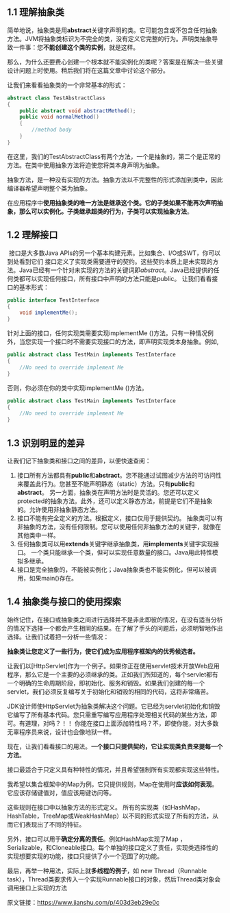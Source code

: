 ## 1.1 理解抽象类

​	简单地说，抽象类是用**abstract**关键字声明的类。它可能包含或不包含任何抽象方法。JVM将抽象类标识为不完全的类，没有定义它完整的行为。声明类抽象导致一件事：您**不能创建这个类的实例**，就是这样。

那么，为什么还要费心创建一个根本就不能实例化的类呢？答案是在解决一些关键设计问题上时使用。稍后我们将在这篇文章中讨论这个部分。

让我们来看看抽象类的一个非常基本的形式：

```csharp
abstract class TestAbstractClass
{
    public abstract void abstractMethod();
    public void normalMethod()
    {
        //method body
    }
}
```

在这里，我们的TestAbstractClass有两个方法，一个是抽象的，第二个是正常的方法。在类中使用抽象方法将迫使您将类本身声明为抽象。

抽象方法，是一种没有实现的方法。抽象方法以不完整性的形式添加到类中，因此编译器希望声明整个类为抽象。

在应用程序中**使用抽象类的唯一方法是继承这个类。它的子类如果不能再次声明抽象，那么可以实例化。子类继承超类的行为，子类可以实现抽象方法**。

## 1.2 理解接口

​	接口是大多数Java APIs的另一个基本构建元素。比如集合、I/O或SWT，你可以到处看到它们
 接口定义了实现类需要遵守的契约。这些契约本质上是未实现的方法。Java已经有一个针对未实现的方法的关键词即*abstract*。Java已经提供的任何类都可以实现任何接口，所有接口中声明的方法只能是public。
 让我们看看接口的基本形式：

```csharp
public interface TestInterface
{
    void implementMe();
}
```

针对上面的接口，任何实现类需要实现implementMe ()方法。只有一种情况例外，当您实现一个接口时不需要实现接口的方法，即声明实现类本身抽象。例如,



```java
public abstract class TestMain implements TestInterface
{
    //No need to override implement Me
}
```

否则，你必须在你的类中实现implementMe ()方法。



```java
public abstract class TestMain implements TestInterface
{
    //No need to override implement Me
}
```

## 1.3 识别明显的差异

让我们记下抽象类和接口之间的差异，以便快速查阅：

1. 接口所有方法都具有**public**和**abstract**。您不能通过试图减少方法的可访问性来覆盖此行为。您甚至不能声明静态（static）方法。只有**public**和**abstract**。
    另一方面，抽象类在声明方法时是灵活的。您还可以定义protected的抽象方法。此外，还可以定义静态方法，前提是它们不是抽象的。允许使用非抽象静态方法。
2. 接口不能有完全定义的方法。根据定义，接口仅用于提供契约。
    抽象类可以有非抽象的方法，没有任何限制。您可以使用任何非抽象方法的关键字，就像在其他类中一样。
3. 任何抽象类可以用**extends**关键字继承抽象类，用**implements**关键字实现接口。
    一个类只能继承一个类，但可以实现任意数量的接口。Java用此特性模拟多继承。
4. 接口是完全抽象的，不能被实例化；Java抽象类也不能实例化，但可以被调用，如果main()存在。

## 1.4 抽象类与接口的使用探索

始终记住，在接口或抽象类之间进行选择并不是非此即彼的情况，在没有适当分析的情况下选择一个都会产生相同的结果。在了解了手头的问题后，必须明智地作出选择。让我们试着把一分析一些情况：

**抽象类让您定义了一些行为，使它们成为应用程序框架内的优秀候选者。**

让我们以[HttpServlet]作为一个例子。如果你正在使用servlet技术开放Web应用程序，那么它是一个主要的必须继承的类。正如我们所知道的，每个servlet都有一个明确的生命周期阶段，即初始化、服务和销毁。如果我们创建的每一个servlet，我们必须反复编写关于初始化和销毁的相同的代码，这将非常痛苦。

JDK设计师使HttpServlet为抽象类解决这个问题。它已经为servlet初始化和销毁它编写了所有基本代码。您只需重写编写应用程序处理相关代码的某些方法，即可。有道理，对吗？！！
 你能在接口上面添加特性吗？不，即使你能，对大多数无辜程序员来说，设计也会像地狱一样。

现在，让我们看看接口的用法。**一个接口只提供契约，它让实现类负责来提每一个方法**。

接口最适合于只定义具有种特性的情况，并且希望强制所有实现都实现这些特性。

我希望以集合框架中的Map为例。它只提供规则，Map在使用时**应该如何表现**。它应该存储键值对，值应该用键访问等。

这些规则在接口中以抽象方法的形式定义。
 所有的实现类（如HashMap，HashTable，TreeMap或WeakHashMap）以不同的形式实现了所有的方法，从而它们表现出了不同的特征。

另外，接口可以用于**确定分离的责任**。例如HashMap实现了Map ，Serializable，和Cloneable接口。每个单独的接口定义了责任，实现类选择性的实现想要实现的功能，接口只提供了小一个范围了的功能。

最后，再举一种用法，实际上就**多线程的例子**，如 new Thread（Runnable task），Thread类要求传入一个实现Runnable接口的对象，然后Thread类对象会调用接口上实现的方法


原文链接：https://www.jianshu.com/p/403d3eb29e0c

